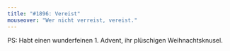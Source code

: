 ```yaml
---
title: "#1896: Vereist"
mouseover: "Wer nicht verreist, vereist."
---
```


PS:
Habt einen wunderfeinen 1. Advent, ihr plüschigen Weihnachtsknusel.

